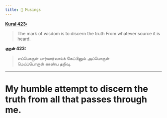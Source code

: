 ```yaml
---
title: 🌱 Musings
---
```


__[Kural 423:](https://en.wikipedia.org/wiki/Kural)__ 
> The mark of wisdom is to discern the truth From whatever source it is heard.

__குறள் 423:__
>எப்பொருள் யார்யார்வாய்க் கேட்பினும் அப்பொருள்  <BR>மெய்ப்பொருள் காண்ப தறிவு.

---
# My humble attempt to discern the truth from all that passes through me.  


